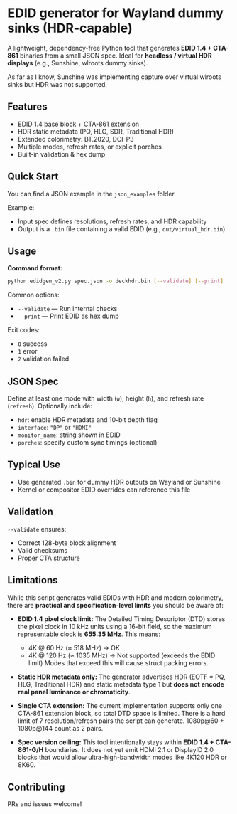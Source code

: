 # EDID generator for Wayland dummy sinks (HDR-capable)

A lightweight, dependency-free Python tool that generates **EDID 1.4 + CTA-861** binaries from a small JSON spec.
Ideal for **headless / virtual HDR displays** (e.g., Sunshine, wlroots dummy sinks).

As far as I know, Sunshine was implementing capture over virtual wlroots sinks but HDR was not supported.

## Features
- EDID 1.4 base block + CTA-861 extension
- HDR static metadata (PQ, HLG, SDR, Traditional HDR)
- Extended colorimetry: BT.2020, DCI-P3
- Multiple modes, refresh rates, or explicit porches
- Built-in validation & hex dump

## Quick Start

You can find a JSON example in the `json_examples` folder.

Example:
- Input spec defines resolutions, refresh rates, and HDR capability
- Output is a `.bin` file containing a valid EDID (e.g., `out/virtual_hdr.bin`)

## Usage
**Command format:**
```bash
python edidgen_v2.py spec.json -o deckhdr.bin [--validate] [--print]
```

Common options:
- `--validate` — Run internal checks
- `--print` — Print EDID as hex dump

Exit codes:
- `0` success
- `1` error
- `2` validation failed

## JSON Spec
Define at least one mode with width (`w`), height (`h`), and refresh rate (`refresh`).
Optionally include:
- `hdr`: enable HDR metadata and 10-bit depth flag
- `interface`: `"DP"` or `"HDMI"`
- `monitor_name`: string shown in EDID
- `porches`: specify custom sync timings (optional)

## Typical Use
- Use generated `.bin` for dummy HDR outputs on Wayland or Sunshine
- Kernel or compositor EDID overrides can reference this file

## Validation
`--validate` ensures:
- Correct 128-byte block alignment
- Valid checksums
- Proper CTA structure

## Limitations
While this script generates valid EDIDs with HDR and modern colorimetry, there are **practical and specification-level limits** you should be aware of:

- **EDID 1.4 pixel clock limit:**
  The Detailed Timing Descriptor (DTD) stores the pixel clock in 10 kHz units using a 16-bit field, so the maximum representable clock is **655.35 MHz**.
  This means:
  - 4K @ 60 Hz (≈ 518 MHz) → OK
  - 4K @ 120 Hz (≈ 1035 MHz) → Not supported (exceeds the EDID limit)
  Modes that exceed this will cause struct packing errors.

- **Static HDR metadata only:**
  The generator advertises HDR (EOTF = PQ, HLG, Traditional HDR) and static metadata type 1 but **does not encode real panel luminance or chromaticity**.

- **Single CTA extension:**
  The current implementation supports only one CTA-861 extension block, so total DTD space is limited. There is a hard limit of 7 resolution/refresh pairs the script can generate. 1080p@60 + 1080p@144 count as 2 pairs.

- **Spec version ceiling:**
  This tool intentionally stays within **EDID 1.4 + CTA-861-G/H** boundaries. It does not yet emit HDMI 2.1 or DisplayID 2.0 blocks that would allow ultra-high-bandwidth modes like 4K120 HDR or 8K60.

## Contributing
PRs and issues welcome!
